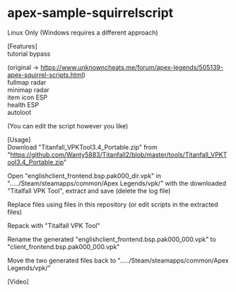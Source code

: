 # apex-sample-squirrelscript
  
Linux Only (Windows requires a different approach)  
  
[Features]  
tutorial bypass  
  
(original -> https://www.unknowncheats.me/forum/apex-legends/505139-apex-squirrel-scripts.html)  
fullmap radar  
minimap radar  
item icon ESP  
health ESP  
autoloot  
  
(You can edit the script however you like)  
  
[Usage]  
Download "Titanfall_VPKTool3.4_Portable.zip" from "https://github.com/Wanty5883/Titanfall2/blob/master/tools/Titanfall_VPKTool3.4_Portable.zip"  
  
Open "englishclient_frontend.bsp.pak000_dir.vpk" in "...../Steam/steamapps/common/Apex Legends/vpk/" with the downloaded "Titalfall VPK Tool", extract and save (delete the log file)  
  
Replace files using files in this repository (or edit scripts in the extracted files)  
  
Repack with "Titalfall VPK Tool"  
  
Rename the generated "englishclient_frontend.bsp.pak000_000.vpk" to "client_frontend.bsp.pak000_000.vpk"  
  
Move the two generated files back to "...../Steam/steamapps/common/Apex Legends/vpk/"  
  
[Video]

